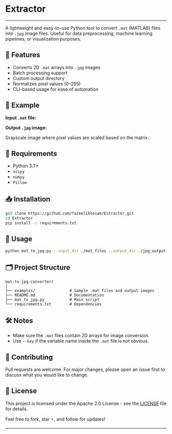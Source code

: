 # Extractor

---
A lightweight and easy-to-use Python tool to convert `.mat` (MATLAB) files into `.jpg` image files. Useful for data preprocessing, machine learning pipelines, or visualization purposes.

## 📌 Features

- Converts 2D `.mat` arrays into `.jpg` images
- Batch processing support
- Custom output directory
- Normalizes pixel values (0–255)
- CLI-based usage for ease of automation

## 📂 Example

**Input `.mat` file:**

**Output `.jpg` image:**

Grayscale image where pixel values are scaled based on the matrix.

## 🔧 Requirements

* Python 3.7+
* `scipy`
* `numpy`
* `Pillow` 

## 📥 Installation

```bash
git clone https://github.com/fazeelibtesam/Extractor.git
cd Extractor
pip install -r requirements.txt
```

## 🚀 Usage

```bash
python mat_to_jpg.py --input_dir ./mat_files --output_dir ./jpg_output
```

## 🗂️ Project Structure

```
mat-to-jpg-converter/
│
├── examples/               # Sample .mat files and output images
├── README.md               # Documentation
├── mat_to_jpg.py           # Main script
└── requirements.txt        # Dependencies
```

## 🛠️ Notes

* Make sure the `.mat` files contain 2D arrays for image conversion.
* Use `--key` if the variable name inside the `.mat` file is not obvious.

## 🤝 Contributing

Pull requests are welcome. For major changes, please open an issue first to discuss what you would like to change.

## 📄 License

This project is licensed under the Apache 2.0 License - see the [LICENSE](LICENSE) file for details.

Feel free to fork, star ⭐, and follow for updates!

---
